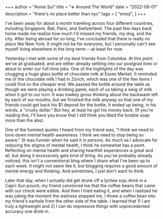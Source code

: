 +++
author = "Annie Sui"
title = "✈️ Around The World"
date = "2022-08-01"
description = "there's no place better than nyc"
tags = [
    "emoji",
]
+++

I've been away for about a month traveling across four different countries, including Singapore, Bali, Paris, and Switzerland. The past few days back home made me realize how much I'd missed my friends, my dog, and the city. After being abroad for so long, I've concluded that there is really no place like New York. It might not be for everyone, but I personally can't see myself living elsewhere in the long-term---at least for now.

Yesterday I met with some of my best friends from Columbia. At this point we've all graduated, and are either already settling into our postgrad lives or about to enter our full-time jobs. One of the highlights of the day was chugging a huge glass bottle of chocolate milk at Essex Market. It reminded me of the chocolate milk I had in Zürich, which was one of the few items I could find on the cheaper end. We passed the bottle around the table as though we were playing a drinking game, each of us taking a swig of milk when it got to our turn. It was lowkey gross thinking about the backwash left by each of our mouths, but we finished the milk anyway so that one of my friends could get back his $1 deposit for the bottle. It ended up being, in his words, a "crusty dollar." But hey, at least he got his money back. (If you're reading this, I'll have you know that I still think you liked the boobie soap more than the abs).

One of the funniest quotes I heard from my friend was, "I think we need to tone down mental health awareness. I think we need to stop being so aware." (It was funnier when he said it in person). As much as I advocate for reducing the stigma of mental health, I think he somewhat has a point. Reflecting on mental health and sharing heartfelt experiences is great and all, but doing it excessively gets kind of tiring. As you've probably already noticed, this isn't a conventional blog where I share what I've been up to each week. It might not seem like it, but blogging requires a good amount of mental energy and thinking. And sometimes, I just don't want to think.

Later that day, when I actually did get drunk off a lychee soju drink in a Capri-Sun pouch, my friend convinced me that the coffee beans that came with our check were edible. And then I tried eating it, and when I realized he was joking the moment the waitress stopped me, I threw a coffee bean into my friend's earhole from the other side of the table. I learned that 1) I am truly a lightweight and 2) I can do impressive things with unprecedented accuracy one drink in.

